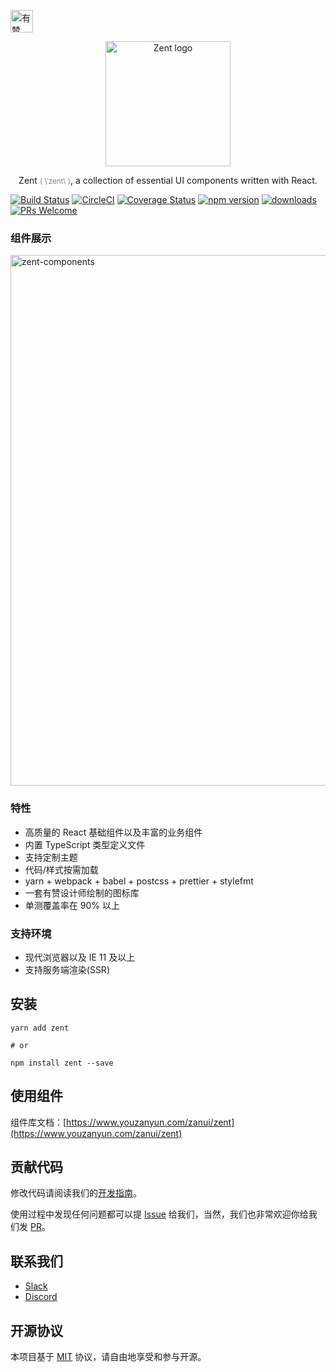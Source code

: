 <p>
	<a href="https://github.com/youzan/">
		<img alt="有赞logo" width="36px" src="https://img.yzcdn.cn/public_files/2017/02/09/e84aa8cbbf7852688c86218c1f3bbf17.png" alt="youzan">
	</a>
</p>
<p align="center">
    <img alt="Zent logo" src="https://img.yzcdn.cn/public_files/2017/02/21/e96fcc2bb29150080fcf5da39cd27fbe.png" width="200px">
</p>
<p align="center">
	Zent <small><font color="grey">( &#92;ˈzent&#92; )</font></small>, a collection of essential UI components written with React.
</p>

[![Build Status](https://travis-ci.org/youzan/zent.svg?branch=master)](https://travis-ci.org/youzan/zent) [![CircleCI](https://circleci.com/gh/youzan/zent.svg?style=svg)](https://circleci.com/gh/youzan/zent) [![Coverage Status](https://img.shields.io/coveralls/youzan/zent/master.svg?style=flat)](https://coveralls.io/github/youzan/zent?branch=master) [![npm version](https://img.shields.io/npm/v/zent.svg?style=flat)](https://www.npmjs.com/package/zent) [![downloads](https://img.shields.io/npm/dt/zent.svg)](https://www.npmjs.com/package/zent) [![PRs Welcome](https://img.shields.io/badge/PRs-welcome-brightgreen.svg)](packages/zent/docs/CONTRIBUTING_zh-CN.md)


### 组件展示

<img src="https://img.yzcdn.cn/zanui/react/zent-components.png" alt="zent-components" width="849px"/>

### 特性

* 高质量的 React 基础组件以及丰富的业务组件
* 内置 TypeScript 类型定义文件
* 支持定制主题
* 代码/样式按需加载
* yarn + webpack + babel + postcss + prettier + stylefmt
* 一套有赞设计师绘制的图标库
* 单测覆盖率在 90% 以上

### 支持环境

* 现代浏览器以及 IE 11 及以上
* 支持服务端渲染(SSR)

## 安装

```shell
yarn add zent

# or

npm install zent --save
```

## 使用组件

组件库文档：[https://www.youzanyun.com/zanui/zent](https://www.youzanyun.com/zanui/zent)

## 贡献代码

修改代码请阅读我们的[开发指南](packages/zent/docs/CONTRIBUTING_zh-CN.md)。

使用过程中发现任何问题都可以提 [Issue](https://github.com/youzan/zent/issues) 给我们，当然，我们也非常欢迎你给我们发 [PR](https://github.com/youzan/zent/pulls)。

## 联系我们

- [Slack](https://join.slack.com/t/zentjs/shared_invite/enQtMjcwNzM3NzE2OTMyLTc4MTg4MDkzZTVhNTQ5MmI4ZmVhOGQ2MzZhOTk2OGIyNmZjM2NhMzU3YjM4MzI3YTkxYWNjMDBhMzRiZTliNTE)
- [Discord](https://discord.gg/Nf6wVd2)

## 开源协议

本项目基于 [MIT](https://zh.wikipedia.org/wiki/MIT%E8%A8%B1%E5%8F%AF%E8%AD%89) 协议，请自由地享受和参与开源。
